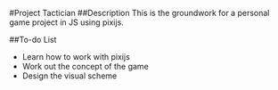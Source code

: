 #Project Tactician
##Description
This is the groundwork for a personal game project in JS using pixijs. 

##To-do List
* Learn how to work with pixijs
* Work out the concept of the game
* Design the visual scheme

